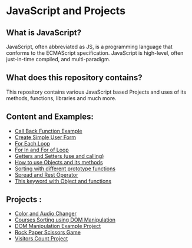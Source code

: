 # JavaScript and Projects

## What is JavaScript?
JavaScript, often abbreviated as JS, is a programming language that conforms to the ECMAScript specification. 
JavaScript is high-level, often just-in-time compiled, and multi-paradigm.

## What does this repository contains?
This repository contains various JavaScript based Projects and uses of its methods, functions, libraries and much more.

## Content and Examples:
- [Call Back Function Example](callBacks.js)
- [Create Simple User Form](userForm.js)
- [For Each Loop](for-Each_Loop.js)
- [For In and For of Loop](for-In_and_for-Of.js)
- [Getters and Setters (use and calling)](getters_and_setters.js)
- [How to use Objects and its methods](objectMethods.js)
- [Sorting with different prototype functions](sorting.js)
- [Spread and Rest Operator](Spread_and_Rest.js)
- [This keyword with Object and functions](this_keyword.js)


## Projects :
- [Color and Audio Changer](Color_Changer_Project/)
- [Courses Sorting using DOM Manipulation](Couses_Sorting_using-DOM/)
- [DOM Manipulation Example Project](DOM_Selectors/)
- [Rock Paper Scissors Game](Rock_Paper_Scissors/)
- [Visitors Count Project](Visitors_Count_Project/)





